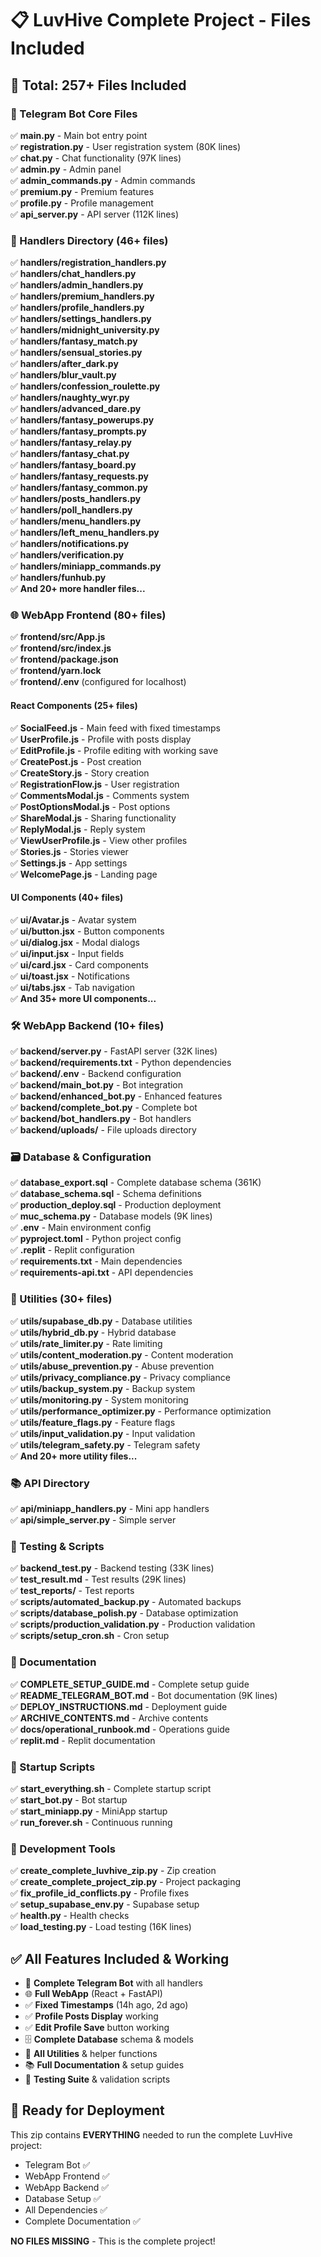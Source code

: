# 📋 LuvHive Complete Project - Files Included

## 🎯 Total: 257+ Files Included

### 🤖 Telegram Bot Core Files
✅ **main.py** - Main bot entry point  
✅ **registration.py** - User registration system (80K lines)  
✅ **chat.py** - Chat functionality (97K lines)  
✅ **admin.py** - Admin panel  
✅ **admin_commands.py** - Admin commands  
✅ **premium.py** - Premium features  
✅ **profile.py** - Profile management  
✅ **api_server.py** - API server (112K lines)  

### 📁 Handlers Directory (46+ files)
✅ **handlers/registration_handlers.py**  
✅ **handlers/chat_handlers.py**  
✅ **handlers/admin_handlers.py**  
✅ **handlers/premium_handlers.py**  
✅ **handlers/profile_handlers.py**  
✅ **handlers/settings_handlers.py**  
✅ **handlers/midnight_university.py**  
✅ **handlers/fantasy_match.py**  
✅ **handlers/sensual_stories.py**  
✅ **handlers/after_dark.py**  
✅ **handlers/blur_vault.py**  
✅ **handlers/confession_roulette.py**  
✅ **handlers/naughty_wyr.py**  
✅ **handlers/advanced_dare.py**  
✅ **handlers/fantasy_powerups.py**  
✅ **handlers/fantasy_prompts.py**  
✅ **handlers/fantasy_relay.py**  
✅ **handlers/fantasy_chat.py**  
✅ **handlers/fantasy_board.py**  
✅ **handlers/fantasy_requests.py**  
✅ **handlers/fantasy_common.py**  
✅ **handlers/posts_handlers.py**  
✅ **handlers/poll_handlers.py**  
✅ **handlers/menu_handlers.py**  
✅ **handlers/left_menu_handlers.py**  
✅ **handlers/notifications.py**  
✅ **handlers/verification.py**  
✅ **handlers/miniapp_commands.py**  
✅ **handlers/funhub.py**  
✅ **And 20+ more handler files...**  

### 🌐 WebApp Frontend (80+ files)
✅ **frontend/src/App.js**  
✅ **frontend/src/index.js**  
✅ **frontend/package.json**  
✅ **frontend/yarn.lock**  
✅ **frontend/.env** (configured for localhost)  

#### React Components (25+ files)
✅ **SocialFeed.js** - Main feed with fixed timestamps  
✅ **UserProfile.js** - Profile with posts display  
✅ **EditProfile.js** - Profile editing with working save  
✅ **CreatePost.js** - Post creation  
✅ **CreateStory.js** - Story creation  
✅ **RegistrationFlow.js** - User registration  
✅ **CommentsModal.js** - Comments system  
✅ **PostOptionsModal.js** - Post options  
✅ **ShareModal.js** - Sharing functionality  
✅ **ReplyModal.js** - Reply system  
✅ **ViewUserProfile.js** - View other profiles  
✅ **Stories.js** - Stories viewer  
✅ **Settings.js** - App settings  
✅ **WelcomePage.js** - Landing page  

#### UI Components (40+ files)
✅ **ui/Avatar.js** - Avatar system  
✅ **ui/button.jsx** - Button components  
✅ **ui/dialog.jsx** - Modal dialogs  
✅ **ui/input.jsx** - Input fields  
✅ **ui/card.jsx** - Card components  
✅ **ui/toast.jsx** - Notifications  
✅ **ui/tabs.jsx** - Tab navigation  
✅ **And 35+ more UI components...**  

### 🛠️ WebApp Backend (10+ files)
✅ **backend/server.py** - FastAPI server (32K lines)  
✅ **backend/requirements.txt** - Python dependencies  
✅ **backend/.env** - Backend configuration  
✅ **backend/main_bot.py** - Bot integration  
✅ **backend/enhanced_bot.py** - Enhanced features  
✅ **backend/complete_bot.py** - Complete bot  
✅ **backend/bot_handlers.py** - Bot handlers  
✅ **backend/uploads/** - File uploads directory  

### 🗃️ Database & Configuration
✅ **database_export.sql** - Complete database schema (361K)  
✅ **database_schema.sql** - Schema definitions  
✅ **production_deploy.sql** - Production deployment  
✅ **muc_schema.py** - Database models (9K lines)  
✅ **.env** - Main environment config  
✅ **pyproject.toml** - Python project config  
✅ **.replit** - Replit configuration  
✅ **requirements.txt** - Main dependencies  
✅ **requirements-api.txt** - API dependencies  

### 🔧 Utilities (30+ files)
✅ **utils/supabase_db.py** - Database utilities  
✅ **utils/hybrid_db.py** - Hybrid database  
✅ **utils/rate_limiter.py** - Rate limiting  
✅ **utils/content_moderation.py** - Content moderation  
✅ **utils/abuse_prevention.py** - Abuse prevention  
✅ **utils/privacy_compliance.py** - Privacy compliance  
✅ **utils/backup_system.py** - Backup system  
✅ **utils/monitoring.py** - System monitoring  
✅ **utils/performance_optimizer.py** - Performance optimization  
✅ **utils/feature_flags.py** - Feature flags  
✅ **utils/input_validation.py** - Input validation  
✅ **utils/telegram_safety.py** - Telegram safety  
✅ **And 20+ more utility files...**  

### 📚 API Directory
✅ **api/miniapp_handlers.py** - Mini app handlers  
✅ **api/simple_server.py** - Simple server  

### 🧪 Testing & Scripts
✅ **backend_test.py** - Backend testing (33K lines)  
✅ **test_result.md** - Test results (29K lines)  
✅ **test_reports/** - Test reports  
✅ **scripts/automated_backup.py** - Automated backups  
✅ **scripts/database_polish.py** - Database optimization  
✅ **scripts/production_validation.py** - Production validation  
✅ **scripts/setup_cron.sh** - Cron setup  

### 📖 Documentation
✅ **COMPLETE_SETUP_GUIDE.md** - Complete setup guide  
✅ **README_TELEGRAM_BOT.md** - Bot documentation (9K lines)  
✅ **DEPLOY_INSTRUCTIONS.md** - Deployment guide  
✅ **ARCHIVE_CONTENTS.md** - Archive contents  
✅ **docs/operational_runbook.md** - Operations guide  
✅ **replit.md** - Replit documentation  

### 🚀 Startup Scripts
✅ **start_everything.sh** - Complete startup script  
✅ **start_bot.py** - Bot startup  
✅ **start_miniapp.py** - MiniApp startup  
✅ **run_forever.sh** - Continuous running  

### 🔨 Development Tools
✅ **create_complete_luvhive_zip.py** - Zip creation  
✅ **create_complete_project_zip.py** - Project packaging  
✅ **fix_profile_id_conflicts.py** - Profile fixes  
✅ **setup_supabase_env.py** - Supabase setup  
✅ **health.py** - Health checks  
✅ **load_testing.py** - Load testing (16K lines)  

## ✅ All Features Included & Working
- 🤖 **Complete Telegram Bot** with all handlers
- 🌐 **Full WebApp** (React + FastAPI)  
- ✅ **Fixed Timestamps** (14h ago, 2d ago)
- ✅ **Profile Posts Display** working
- ✅ **Edit Profile Save** button working
- 🗄️ **Complete Database** schema & models
- 🔧 **All Utilities** & helper functions
- 📚 **Full Documentation** & setup guides
- 🧪 **Testing Suite** & validation scripts

## 🎯 Ready for Deployment
This zip contains **EVERYTHING** needed to run the complete LuvHive project:
- Telegram Bot ✅
- WebApp Frontend ✅  
- WebApp Backend ✅
- Database Setup ✅
- All Dependencies ✅
- Complete Documentation ✅

**NO FILES MISSING** - This is the complete project!
